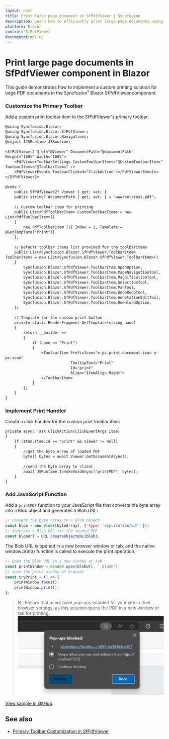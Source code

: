 ```yaml
---
layout: post
title: Print large page document in SfPdfViewer | Syncfusion
description: Learn how to efficiently print large page documents using the SfPdfViewer with optimized memory usage and custom toolbar actions
platform: Blazor
control: SfPdfViewer
documentation: ug
---
```


# Print large page documents in SfPdfViewer component in Blazor

This guide demonstrates how to implement a custom printing solution for large PDF documents in the Syncfusion<sup style="font-size:70%">&reg;</sup> Blazor SfPdfViewer component.

### Customize the Primary Toolbar
Add a custom print toolbar item to the SfPdfViewer's primary toolbar:

```cshtml
@using Syncfusion.Blazor;
@using Syncfusion.Blazor.SfPdfViewer;
@using Syncfusion.Blazor.Navigations;
@inject IJSRuntime JSRuntime;

<SfPdfViewer2 @ref="@Viewer" DocumentPath="@documentPath" Height="100%" Width="100%">
    <PdfViewerToolbarSettings CustomToolbarItems="@CustomToolbarItems" ToolbarItems="@ToolbarItems" />
    <PdfViewerEvents ToolbarClicked="ClickAction"></PdfViewerEvents>
</SfPdfViewer2>

@code {
    public SfPdfViewer2? Viewer { get; set; }
    public string? documentPath { get; set; } = "wwwroot/test.pdf";
  
    // Custom toolbar item for printing
    public List<PdfToolbarItem> CustomToolbarItems = new List<PdfToolbarItem>()
    {
        new PdfToolbarItem (){ Index = 1, Template = @GetTemplate("Print")}
    };

    // Default toolbar items list provided for the toolbaritems
    public List<Syncfusion.Blazor.SfPdfViewer.ToolbarItem> ToolbarItems = new List<Syncfusion.Blazor.SfPdfViewer.ToolbarItem>()
    {
        Syncfusion.Blazor.SfPdfViewer.ToolbarItem.OpenOption,
        Syncfusion.Blazor.SfPdfViewer.ToolbarItem.PageNavigationTool,
        Syncfusion.Blazor.SfPdfViewer.ToolbarItem.MagnificationTool,
        Syncfusion.Blazor.SfPdfViewer.ToolbarItem.SelectionTool,
        Syncfusion.Blazor.SfPdfViewer.ToolbarItem.PanTool,
        Syncfusion.Blazor.SfPdfViewer.ToolbarItem.UndoRedoTool,
        Syncfusion.Blazor.SfPdfViewer.ToolbarItem.AnnotationEditTool,
        Syncfusion.Blazor.SfPdfViewer.ToolbarItem.DownloadOption,
    };

    // Template for the custom print button
    private static RenderFragment GetTemplate(string name)
    {
        return __builder =>
        {
            if (name == "Print")
            {
                <ToolbarItem PrefixIcon="e-pv-print-document-icon e-pv-icon"
                             TooltipText="Print"
                             Id="print"
                             Align="ItemAlign.Right">
                </ToolbarItem>
            }
        };
    }
}

```

### Implement Print Handler
Create a click handler for the custom print toolbar item:

```cshtml
private async Task ClickAction(ClickEventArgs Item)
{
    if (Item.Item.Id == "print" && Viewer != null)
    {
        //get the byte array of loaded PDF
        byte[] bytes = await Viewer.GetDocumentAsync();

        //send the byte array to client
        await JSRuntime.InvokeVoidAsync("printPDF", bytes);
    }
}

```

### Add JavaScript Function
Add a `printPDF` function to your JavaScript file that converts the byte array into a Blob object and generates a Blob URL:

```javascript
// Convert the byte array to a Blob object
const blob = new Blob([byteArray], { type: 'application/pdf' });
// Generate a Blob URL for the loaded PDF
const blobUrl = URL.createObjectURL(blob);
```
The Blob URL is opened in a new browser window or tab, and the native window.print() function is called to execute the print operation.

```javascript
// Open the Blob URL in a new window or tab
const printWindow = window.open(blobUrl, '_blank');
// open the print window of browser
const tryPrint = () => {
    printWindow.focus();
    printWindow.print();
};
```

>N : Ensure that users have pop-ups enabled for your site in their browser settings, as this solution opens the PDF in a new window or tab for printing.
![Allow pop-up for large page print window](../../pdfviewer-2/images/allow-popup-largepage-print.png)

[View sample in GitHub](https://github.com/SyncfusionExamples/blazor-pdf-viewer-examples/tree/master/Print/Print%20Large%page%20document).

## See also

* [Primary Toolbar Customization in SfPdfViewer](../toolbar-customization.md)